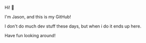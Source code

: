 Hi! 👋

I'm Jason, and this is my GitHub!

I don't do much dev stuff these days, but when i do it ends up here.

Have fun looking around!

<!---
jasonTheHuman2101/jasonTheHuman2101 is a ✨ special ✨ repository because its `README.md` (this file) appears on your GitHub profile.
You can click the Preview link to take a look at your changes.
--->
